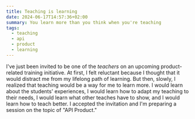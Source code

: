 ```yaml
---
title: Teaching is learning
date: 2024-06-17T14:57:36+02:00
summary: You learn more than you think when you're teaching
tags:
  - teaching
  - api
  - product
  - learning
---
```

I've just been invited to be one of the *teachers* on an upcoming product-related training initiative. At first, I felt reluctant because I thought that it would distract me from my lifelong path of learning. But then, slowly, I realized that teaching would be a way for me to learn more. I would learn about the students' experiences, I would learn how to adapt my teaching to their needs, I would learn what other teaches have to show, and I would learn how to teach better. I accepted the invitation and I'm preparing a session on the topic of "API Product."